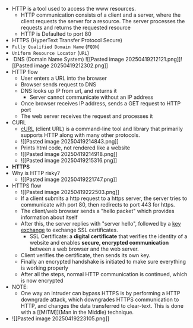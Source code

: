 
- HTTP is a tool used to access the www resources.
	- HTTP communication consists of a client and a server, where the client requests the server for a resource. The server processes the requests and returns the requested resource
	- HTTP is Defaulted to port 80
- HTTPS (HyperText Transfer Protocol Secure)
- `Fully Qualified Domain Name` (`FQDN`)
- `Uniform Resource Locator` (`URL`)
-  DNS (Domain Name System)
![[Pasted image 20250419212121.png]]![[Pasted image 20250419212302.png]]
- HTTP flow
	- User enters a URL into the browser
	- Browser sends request to DNS
	- DNS looks up IP from url, and returns it
		- Server cannot communicate without an IP address
	- Once browser receives IP address, sends a GET request to HTTP port
	- The web server receives the request and processes it
- CURL
	- [cURL](https://curl.haxx.se/) (client URL) is a command-line tool and library that primarily supports HTTP along with many other protocols.
	- ![[Pasted image 20250419214843.png]]
	- Prints html code, not rendered like a website
	- ![[Pasted image 20250419214918.png]]
	- ![[Pasted image 20250419215316.png]]
- **HTTPS**
- Why is HTTP risky?
	- ![[Pasted image 20250419221747.png]]
- HTTPS flow
	- ![[Pasted image 20250419222503.png]]
	- If a client submits a http request to a https server, the server tries to communicate with port 80, then redirects to port 443 for https.
	- The client/web browser sends a "hello packet" which provides information about itself
	- After this, the server replies with "server hello", followed by a [key exchange](https://en.wikipedia.org/wiki/Key_exchange) to exchange SSL certificates.
		- SSL Certificate: a **digital certificate** that verifies the identity of a website and enables **secure, encrypted communication** between a web browser and the web server.
	- Client verifies the certificate, then sends its own key.
	- Finally an encrypted handshake is initiated to make sure everything is working properly
	- After all the steps, normal HTTP communication is continued, which is now encrypted
- NOTE: 
	- One way an intruder can bypass HTTPS is by performing a HTTP downgrade attack, which downgrades HTTPS communication to HTTP, and changes the data transferred to clear-text. This is done with a [[MITM]](Man in the Middle) technique.
- ![[Pasted image 20250419223105.png]]
